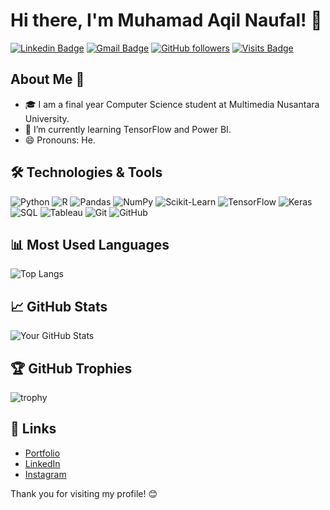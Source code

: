 # Hi there, I'm Muhamad Aqil Naufal! 👋

[![Linkedin Badge](https://img.shields.io/badge/-Muhamad_Aqil_Naufal-blue?style=flat-square&logo=Linkedin&logoColor=white&link=https://www.linkedin.com/in/maqilnaufal/)](https://www.linkedin.com/in/maqilnaufal/)
[![Gmail Badge](https://img.shields.io/badge/-naulynaufal@gmail.com-c14438?style=flat-square&logo=Gmail&logoColor=white&link=mailto:naulynaufal@gmail.com)](mailto:naulynaufal@gmail.com)
[![GitHub followers](https://img.shields.io/github/followers/MAqilNaufal?label=Follow&style=social)](https://github.com/MAqilNaufal/?tab=follow)
[![Visits Badge](https://badges.pufler.dev/visits/MAqilNaufal/MAqilNaufal)](https://github.com/MAqilNaufal)

## About Me 🚀

- 🎓 I am a final year Computer Science student at Multimedia Nusantara University.
- 🌱 I’m currently learning TensorFlow and Power BI.
- 😄 Pronouns: He.
<!-- - 👯 I’m looking to collaborate on [projects or types of collaborations you're interested in]. -->
<!-- - 💬 Ask me about [topics you are knowledgeable about]. -->
<!-- - 📫 How to reach me: naulynaufal@gmail,com. -->

## 🛠️ Technologies & Tools

![Python](https://img.shields.io/badge/-Python-333?style=flat-square&logo=python)
![R](https://img.shields.io/badge/-R-333?style=flat-square&logo=r)
![Pandas](https://img.shields.io/badge/-Pandas-333?style=flat-square&logo=pandas)
![NumPy](https://img.shields.io/badge/-NumPy-333?style=flat-square&logo=numpy)
![Scikit-Learn](https://img.shields.io/badge/-Scikit--Learn-333?style=flat-square&logo=scikit-learn)
![TensorFlow](https://img.shields.io/badge/-TensorFlow-333?style=flat-square&logo=tensorflow)
![Keras](https://img.shields.io/badge/-Keras-333?style=flat-square&logo=keras)
![SQL](https://img.shields.io/badge/-SQL-333?style=flat-square&logo=postgresql)
![Tableau](https://img.shields.io/badge/-Tableau-333?style=flat-square&logo=tableau)
![Git](https://img.shields.io/badge/-Git-333?style=flat-square&logo=git)
![GitHub](https://img.shields.io/badge/-GitHub-333?style=flat-square&logo=github)

## 📊 Most Used Languages

![Top Langs](https://github-readme-stats.vercel.app/api/top-langs/?username=MAqilNaufal&layout=compact&hide_border=true)

## 📈 GitHub Stats

![Your GitHub Stats](https://github-readme-stats.vercel.app/api?username=MAqilNaufal&show_icons=true&hide_border=true)

## 🏆 GitHub Trophies

![trophy](https://github-profile-trophy.vercel.app/?username=yourgithubusername&theme=onedark)

## 🔗 Links

- [Portfolio](https://naulynaufal.com)
- [LinkedIn](https://www.linkedin.com/in/maqilnaufal/)
- [Instagram](https://www.instagram.com/naufalnauly/)

Thank you for visiting my profile! 😊
